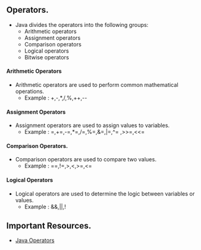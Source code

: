 ## Operators.
* Java divides the operators into the following groups:
  * Arithmetic operators
  * Assignment operators
  * Comparison operators
  * Logical operators
  * Bitwise operators
  
#### Arithmetic Operators
* Arithmetic operators are used to perform common mathematical operations.
  * Example : +,-,*,/,%,++,--

#### Assignment Operators
* Assignment operators are used to assign values to variables.
  * Example : =,+=,-=,*=,/=,%=,&=,|=,^= ,>>=,<<=

#### Comparison Operators.
* Comparison operators are used to compare two values.
  * Example : ==,!=,>,<,>=,<=

#### Logical Operators
* Logical operators are used to determine the logic between variables or values.
  * Example : &&,||,!


## Important Resources.
* [Java Operators](https://www.w3schools.com/java/java_operators.asp)